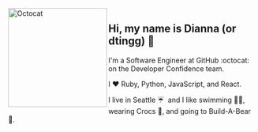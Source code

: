 <img align="left" src="https://user-images.githubusercontent.com/35247305/138361992-350a8ceb-1b67-45a4-9c38-5a95dffae1c0.gif" alt="Octocat" height="200" padding-right="0px">

## Hi, my name is Dianna (or dtingg) 👋

I'm a Software Engineer at GitHub :octocat: on the Developer Confidence team.

I ❤️ Ruby, Python, JavaScript, and React.

I live in Seattle ☔ &nbsp;and I like swimming 🏊‍♀️, wearing Crocs 🐊, and going to Build-A-Bear 🧸.

